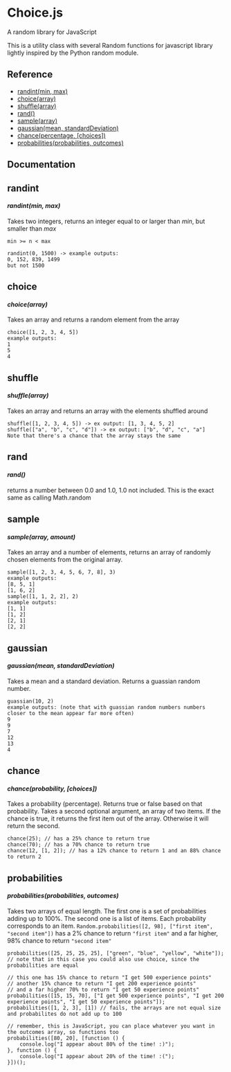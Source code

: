 Choice.js
========

A random library for JavaScript

This is a utility class with several Random functions for javascript library lightly inspired by the Python random module.

Reference
---------

* [randint(min, max)](#randint)
* [choice(array)](#choice)
* [shuffle(array)](#shuffle)
* [rand()](#rand)
* [sample(array)](#sample)
* [gaussian(mean, standardDeviation)](#gaussian)
* [chance(percentage, [choices])](#chance)
* [probabilities(probabilities, outcomes)](#probabilities)

Documentation
-------------

## <a name="randint">randint</a>

#### *randint(min, max)*

Takes two integers, returns an integer equal to or larger than *min*, but smaller than *max*

`min >= n < max`

```
randint(0, 1500) -> example outputs: 
0, 152, 839, 1499
but not 1500
```

## <a name="choice">choice</a>

#### *choice(array)*

Takes an array and returns a random element from the array
```
choice([1, 2, 3, 4, 5])
example outputs:
1
5
4
```

## <a name="shuffle">shuffle</a>

#### *shuffle(array)*

Takes an array and returns an array with the elements shuffled around
```
shuffle([1, 2, 3, 4, 5]) -> ex output: [1, 3, 4, 5, 2]
shuffle(["a", "b", "c", "d"]) -> ex output: ["b", "d", "c", "a"]
Note that there's a chance that the array stays the same
```

## <a name="rand">rand</a>

#### *rand()*

returns a number between 0.0 and 1.0, 1.0 not included. This is the exact same as calling Math.random

## <a name="sample">sample</a>

#### *sample(array, amount)*

Takes an array and a number of elements, returns an array of randomly chosen elements from the original array.
```
sample([1, 2, 3, 4, 5, 6, 7, 8], 3)
example outputs:
[8, 5, 1]
[1, 6, 2]
sample([1, 1, 2, 2], 2)
example outputs:
[1, 1]
[1, 2]
[2, 1]
[2, 2]
```

## <a name="gaussian">gaussian</a>

#### *gaussian(mean, standardDeviation)*

Takes a mean and a standard deviation. Returns a guassian random number.
```
guassian(10, 2)
example outputs: (note that with guassian random numbers numbers closer to the mean appear far more often)
9
9
7
12
13
4
```

## <a name="chance">chance</a>

#### *chance(probability, [choices])*

Takes a probability (percentage). Returns true or false based on that probability.
Takes a second optional argument, an array of two items.
If the chance is true, it returns the first item out of the array. Otherwise it will return the second.
```
chance(25); // has a 25% chance to return true
chance(70); // has a 70% chance to return true
chance(12, [1, 2]); // has a 12% chance to return 1 and an 88% chance to return 2
```

## <a name="probabilities">probabilities</a>

#### *probabilities(probabilities, outcomes)*

Takes two arrays of equal length. The first one is a set of probabilities adding up to 100%. The second one is a list of items. Each probability corresponds to an item. `Random.probabilities([2, 98], ["first item", "second item"])` has a 2% chance to return `"first item"` and a far higher, 98% chance to return `"second item"`
```
probabilities([25, 25, 25, 25], ["green", "blue", "yellow", "white"]);
// note that in this case you could also use choice, since the probabilities are equal

// this one has 15% chance to return "I get 500 experience points"
// another 15% chance to return "I get 200 experience points"
// and a far higher 70% to return "I get 50 experience points"
probabilities([15, 15, 70], ["I get 500 experience points", "I get 200 experience points", "I get 50 experience points"]);
probabilities([1, 2, 3], [1]) // fails, the arrays are not equal size and probabilites do not add up to 100

// remember, this is JavaScript, you can place whatever you want in the outcomes array, so functions too
probabilities([80, 20], [function () {
    console.log("I appear about 80% of the time! :)");
}, function () {
    console.log("I appear about 20% of the time! :(");
}])();
```